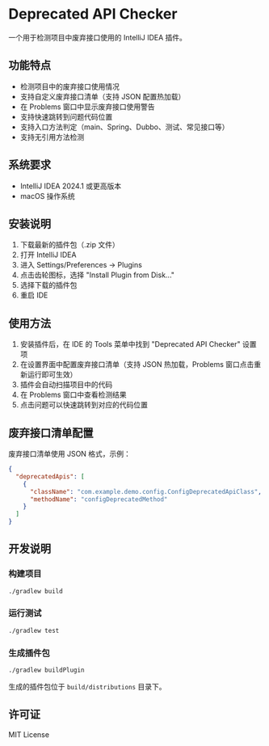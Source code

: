 # Deprecated API Checker

一个用于检测项目中废弃接口使用的 IntelliJ IDEA 插件。

## 功能特点

- 检测项目中的废弃接口使用情况
- 支持自定义废弃接口清单（支持 JSON 配置热加载）
- 在 Problems 窗口中显示废弃接口使用警告
- 支持快速跳转到问题代码位置
- 支持入口方法判定（main、Spring、Dubbo、测试、常见接口等）
- 支持无引用方法检测

## 系统要求

- IntelliJ IDEA 2024.1 或更高版本
- macOS 操作系统

## 安装说明

1. 下载最新的插件包（.zip 文件）
2. 打开 IntelliJ IDEA
3. 进入 Settings/Preferences -> Plugins
4. 点击齿轮图标，选择 "Install Plugin from Disk..."
5. 选择下载的插件包
6. 重启 IDE

## 使用方法

1. 安装插件后，在 IDE 的 Tools 菜单中找到 "Deprecated API Checker" 设置项
2. 在设置界面中配置废弃接口清单（支持 JSON 热加载，Problems 窗口点击重新运行即可生效）
3. 插件会自动扫描项目中的代码
4. 在 Problems 窗口中查看检测结果
5. 点击问题可以快速跳转到对应的代码位置

## 废弃接口清单配置

废弃接口清单使用 JSON 格式，示例：

```json
{
  "deprecatedApis": [
    {
      "className": "com.example.demo.config.ConfigDeprecatedApiClass",
      "methodName": "configDeprecatedMethod"
    }
  ]
}
```

## 开发说明

### 构建项目

```bash
./gradlew build
```

### 运行测试

```bash
./gradlew test
```

### 生成插件包

```bash
./gradlew buildPlugin
```

生成的插件包位于 `build/distributions` 目录下。

## 许可证

MIT License 
